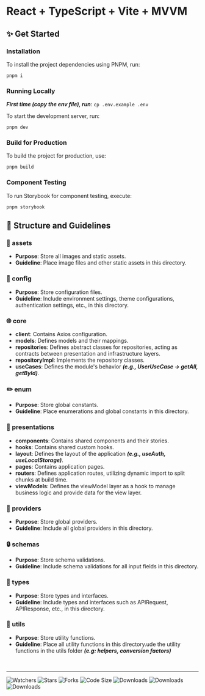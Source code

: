 # React + TypeScript + Vite + MVVM

## ✨ Get Started

### Installation

To install the project dependencies using PNPM, run:

```
pnpm i
```

### Running Locally

**_First time (copy the env file), run_**: `cp .env.example .env`

To start the development server, run:

```
pnpm dev
```

### Build for Production

To build the project for production, use:

```
pnpm build
```

### Component Testing

To run Storybook for component testing, execute:

```
pnpm storybook
```

## 🎨 Structure and Guidelines

### 💄 assets

-   **Purpose**: Store all images and static assets.
-   **Guideline**: Place image files and other static assets in this directory.

### 🔧 config

-   **Purpose**: Store configuration files.
-   **Guideline**: Include environment settings, theme configurations, authentication settings, etc., in this directory.

### 🌐 core

-   **client**: Contains Axios configuration.
-   **models**: Defines models and their mappings.
-   **repositories**: Defines abstract classes for repositories, acting as contracts between presentation and infrastructure layers.
-   **repositoryImpl**: Implements the repository classes.
-   **useCases**: Defines the module's behavior **_(e.g., UserUseCase -> getAll, getById)_**.

### ✏️ enum

-   **Purpose**: Store global constants.
-   **Guideline**: Place enumerations and global constants in this directory.

### 📄 presentations

-   **components**: Contains shared components and their stories.
-   **hooks**: Contains shared custom hooks.
-   **layout**: Defines the layout of the application **_(e.g., useAuth, useLocalStorage)_**.
-   **pages**: Contains application pages.
-   **routers**: Defines application routes, utilizing dynamic import to split chunks at build time.
-   **viewModels**: Defines the viewModel layer as a hook to manage business logic and provide data for the view layer.

### 🚚 providers

-   **Purpose**: Store global providers.
-   **Guideline**: Include all global providers in this directory.

### 🔒️ schemas

-   **Purpose**: Store schema validations.
-   **Guideline**: Include schema validations for all input fields in this directory.

### 📝 types

-   **Purpose**: Store types and interfaces.
-   **Guideline**: Include types and interfaces such as APIRequest, APIResponse, etc., in this directory.

### 🔨 utils

-   **Purpose**: Store utility functions.
-   **Guideline**: Place all utility functions in this directory.ude the utility functions in the utils folder **_(e.g: helpers, conversion factors)_**

<br>
<hr>

![Watchers](https://img.shields.io/github/watchers/tranduykhang1/base-react-mvvm?style=flat-square?svg=true)
![Stars](https://img.shields.io/github/stars/tranduykhang1/base-react-mvvm?style=flat-square?svg=true)
![Forks](https://badgen.net/github/forks/tranduykhang1/base-react-mvvm)
![Code Size](https://img.shields.io/github/languages/code-size/tranduykhang1/base-react-mvvm?style=flat-square?svg=true)
![Downloads](https://img.shields.io/npm/dw/@tranduykhang1/base-react-mvvm.png?style=flat-square)
![Downloads](https://img.shields.io/npm/dm/@tranduykhang1/base-react-mvvm.png?style=flat-square)
![Downloads](https://img.shields.io/npm/dy/@tranduykhang1/base-react-mvvm.png?style=flat-square)
